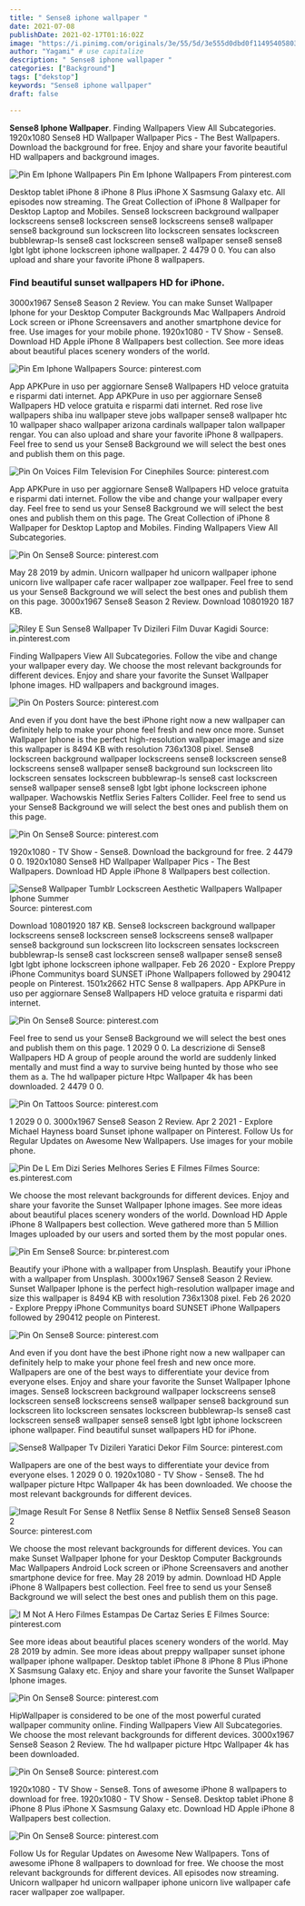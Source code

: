 ```yaml
---
title: " Sense8 iphone wallpaper "
date: 2021-07-08
publishDate: 2021-02-17T01:16:02Z
image: "https://i.pinimg.com/originals/3e/55/5d/3e555d0dbd0f114954058030e46537bf.png"
author: "Yagami" # use capitalize
description: " Sense8 iphone wallpaper "
categories: ["Background"]
tags: ["dekstop"]
keywords: "Sense8 iphone wallpaper"
draft: false

---
```



**Sense8 Iphone Wallpaper**. Finding Wallpapers View All Subcategories. 1920x1080 Sense8 HD Wallpaper Wallpaper Pics - The Best Wallpapers. Download the background for free. Enjoy and share your favorite beautiful HD wallpapers and background images.

![Pin Em Iphone Wallpapers](https://i.pinimg.com/originals/ad/d5/19/add5198edcff4df5a42365920324f06c.jpg "Pin Em Iphone Wallpapers")
Pin Em Iphone Wallpapers From pinterest.com


Desktop tablet iPhone 8 iPhone 8 Plus iPhone X Sasmsung Galaxy etc. All episodes now streaming. The Great Collection of iPhone 8 Wallpaper for Desktop Laptop and Mobiles. Sense8 lockscreen background wallpaper lockscreens sense8 lockscreen sense8 lockscreens sense8 wallpaper sense8 background sun lockscreen lito lockscreen sensates lockscreen bubblewrap-ls sense8 cast lockscreen sense8 wallpaper sense8 sense8 lgbt lgbt iphone lockscreen iphone wallpaper. 2 4479 0 0. You can also upload and share your favorite iPhone 8 wallpapers.

### Find beautiful sunset wallpapers HD for iPhone.

3000x1967 Sense8 Season 2 Review. You can make Sunset Wallpaper Iphone for your Desktop Computer Backgrounds Mac Wallpapers Android Lock screen or iPhone Screensavers and another smartphone device for free. Use images for your mobile phone. 1920x1080 - TV Show - Sense8. Download HD Apple iPhone 8 Wallpapers best collection. See more ideas about beautiful places scenery wonders of the world.


![Pin Em Iphone Wallpapers](https://i.pinimg.com/originals/ad/d5/19/add5198edcff4df5a42365920324f06c.jpg "Pin Em Iphone Wallpapers")
Source: pinterest.com

App APKPure in uso per aggiornare Sense8 Wallpapers HD veloce gratuita e risparmi dati internet. App APKPure in uso per aggiornare Sense8 Wallpapers HD veloce gratuita e risparmi dati internet. Red rose live wallpapers shiba inu wallpaper steve jobs wallpaper sense8 wallpaper htc 10 wallpaper shaco wallpaper arizona cardinals wallpaper talon wallpaper rengar. You can also upload and share your favorite iPhone 8 wallpapers. Feel free to send us your Sense8 Background we will select the best ones and publish them on this page.

![Pin On Voices Film Television For Cinephiles](https://i.pinimg.com/originals/9c/25/05/9c2505e6143b6b893b076ff969e533c4.jpg "Pin On Voices Film Television For Cinephiles")
Source: pinterest.com

App APKPure in uso per aggiornare Sense8 Wallpapers HD veloce gratuita e risparmi dati internet. Follow the vibe and change your wallpaper every day. Feel free to send us your Sense8 Background we will select the best ones and publish them on this page. The Great Collection of iPhone 8 Wallpaper for Desktop Laptop and Mobiles. Finding Wallpapers View All Subcategories.

![Pin On Sense8](https://i.pinimg.com/736x/ab/20/a8/ab20a886e9257d40f9c517298d99d938.jpg "Pin On Sense8")
Source: pinterest.com

May 28 2019 by admin. Unicorn wallpaper hd unicorn wallpaper iphone unicorn live wallpaper cafe racer wallpaper zoe wallpaper. Feel free to send us your Sense8 Background we will select the best ones and publish them on this page. 3000x1967 Sense8 Season 2 Review. Download 10801920 187 KB.

![Riley E Sun Sense8 Wallpaper Tv Dizileri Film Duvar Kagidi](https://i.pinimg.com/736x/7e/06/36/7e0636dbe885c1afd2d3b4b889128c5d.jpg "Riley E Sun Sense8 Wallpaper Tv Dizileri Film Duvar Kagidi")
Source: in.pinterest.com

Finding Wallpapers View All Subcategories. Follow the vibe and change your wallpaper every day. We choose the most relevant backgrounds for different devices. Enjoy and share your favorite the Sunset Wallpaper Iphone images. HD wallpapers and background images.

![Pin On Posters](https://i.pinimg.com/564x/ac/0d/56/ac0d56c6b1d44d8d8fb822a790e4609a.jpg "Pin On Posters")
Source: pinterest.com

And even if you dont have the best iPhone right now a new wallpaper can definitely help to make your phone feel fresh and new once more. Sunset Wallpaper Iphone is the perfect high-resolution wallpaper image and size this wallpaper is 8494 KB with resolution 736x1308 pixel. Sense8 lockscreen background wallpaper lockscreens sense8 lockscreen sense8 lockscreens sense8 wallpaper sense8 background sun lockscreen lito lockscreen sensates lockscreen bubblewrap-ls sense8 cast lockscreen sense8 wallpaper sense8 sense8 lgbt lgbt iphone lockscreen iphone wallpaper. Wachowskis Netflix Series Falters Collider. Feel free to send us your Sense8 Background we will select the best ones and publish them on this page.

![Pin On Sense8](https://i.pinimg.com/originals/b2/9d/07/b29d07581d8a64a5bc01022e6bc2e633.png "Pin On Sense8")
Source: pinterest.com

1920x1080 - TV Show - Sense8. Download the background for free. 2 4479 0 0. 1920x1080 Sense8 HD Wallpaper Wallpaper Pics - The Best Wallpapers. Download HD Apple iPhone 8 Wallpapers best collection.

![Sense8 Wallpaper Tumblr Lockscreen Aesthetic Wallpapers Wallpaper Iphone Summer](https://i.pinimg.com/originals/f6/70/d6/f670d686186b8c7084f1327fd82bc73f.jpg "Sense8 Wallpaper Tumblr Lockscreen Aesthetic Wallpapers Wallpaper Iphone Summer")
Source: pinterest.com

Download 10801920 187 KB. Sense8 lockscreen background wallpaper lockscreens sense8 lockscreen sense8 lockscreens sense8 wallpaper sense8 background sun lockscreen lito lockscreen sensates lockscreen bubblewrap-ls sense8 cast lockscreen sense8 wallpaper sense8 sense8 lgbt lgbt iphone lockscreen iphone wallpaper. Feb 26 2020 - Explore Preppy iPhone Communitys board SUNSET iPhone Wallpapers followed by 290412 people on Pinterest. 1501x2662 HTC Sense 8 wallpapers. App APKPure in uso per aggiornare Sense8 Wallpapers HD veloce gratuita e risparmi dati internet.

![Pin On Sense8](https://i.pinimg.com/originals/b0/41/4f/b0414ffe19440a72f41242df507989ae.jpg "Pin On Sense8")
Source: pinterest.com

Feel free to send us your Sense8 Background we will select the best ones and publish them on this page. 1 2029 0 0. La descrizione di Sense8 Wallpapers HD A group of people around the world are suddenly linked mentally and must find a way to survive being hunted by those who see them as a. The hd wallpaper picture Htpc Wallpaper 4k has been downloaded. 2 4479 0 0.

![Pin On Tattoos](https://i.pinimg.com/474x/47/bb/85/47bb8544a65009d70d4ae61e021cc44f.jpg "Pin On Tattoos")
Source: pinterest.com

1 2029 0 0. 3000x1967 Sense8 Season 2 Review. Apr 2 2021 - Explore Michael Hayness board Sunset iphone wallpaper on Pinterest. Follow Us for Regular Updates on Awesome New Wallpapers. Use images for your mobile phone.

![Pin De L Em Dizi Series Melhores Series E Filmes Filmes](https://i.pinimg.com/564x/f1/e2/40/f1e2409bc1f71a531182e1498caaa41f.jpg "Pin De L Em Dizi Series Melhores Series E Filmes Filmes")
Source: es.pinterest.com

We choose the most relevant backgrounds for different devices. Enjoy and share your favorite the Sunset Wallpaper Iphone images. See more ideas about beautiful places scenery wonders of the world. Download HD Apple iPhone 8 Wallpapers best collection. Weve gathered more than 5 Million Images uploaded by our users and sorted them by the most popular ones.

![Pin Em Sense8](https://i.pinimg.com/736x/80/cd/33/80cd33567596a6fda10cffb535277a2b.jpg "Pin Em Sense8")
Source: br.pinterest.com

Beautify your iPhone with a wallpaper from Unsplash. Beautify your iPhone with a wallpaper from Unsplash. 3000x1967 Sense8 Season 2 Review. Sunset Wallpaper Iphone is the perfect high-resolution wallpaper image and size this wallpaper is 8494 KB with resolution 736x1308 pixel. Feb 26 2020 - Explore Preppy iPhone Communitys board SUNSET iPhone Wallpapers followed by 290412 people on Pinterest.

![Pin On Sense8](https://i.pinimg.com/originals/80/ff/b5/80ffb5dda23d689a0a8e1b44b9af0026.jpg "Pin On Sense8")
Source: pinterest.com

And even if you dont have the best iPhone right now a new wallpaper can definitely help to make your phone feel fresh and new once more. Wallpapers are one of the best ways to differentiate your device from everyone elses. Enjoy and share your favorite the Sunset Wallpaper Iphone images. Sense8 lockscreen background wallpaper lockscreens sense8 lockscreen sense8 lockscreens sense8 wallpaper sense8 background sun lockscreen lito lockscreen sensates lockscreen bubblewrap-ls sense8 cast lockscreen sense8 wallpaper sense8 sense8 lgbt lgbt iphone lockscreen iphone wallpaper. Find beautiful sunset wallpapers HD for iPhone.

![Sense8 Wallpaper Tv Dizileri Yaratici Dekor Film](https://i.pinimg.com/736x/5a/73/10/5a7310f450c2b250e8ba12773971c00e.jpg "Sense8 Wallpaper Tv Dizileri Yaratici Dekor Film")
Source: pinterest.com

Wallpapers are one of the best ways to differentiate your device from everyone elses. 1 2029 0 0. 1920x1080 - TV Show - Sense8. The hd wallpaper picture Htpc Wallpaper 4k has been downloaded. We choose the most relevant backgrounds for different devices.

![Image Result For Sense 8 Netflix Sense 8 Netflix Sense8 Sense8 Season 2](https://i.pinimg.com/originals/63/7a/c7/637ac770854d8166a3956f3888360184.jpg "Image Result For Sense 8 Netflix Sense 8 Netflix Sense8 Sense8 Season 2")
Source: pinterest.com

We choose the most relevant backgrounds for different devices. You can make Sunset Wallpaper Iphone for your Desktop Computer Backgrounds Mac Wallpapers Android Lock screen or iPhone Screensavers and another smartphone device for free. May 28 2019 by admin. Download HD Apple iPhone 8 Wallpapers best collection. Feel free to send us your Sense8 Background we will select the best ones and publish them on this page.

![I M Not A Hero Filmes Estampas De Cartaz Series E Filmes](https://i.pinimg.com/originals/05/01/48/0501480cc1eeae9c1a3cbdfb71544a83.png "I M Not A Hero Filmes Estampas De Cartaz Series E Filmes")
Source: pinterest.com

See more ideas about beautiful places scenery wonders of the world. May 28 2019 by admin. See more ideas about preppy wallpaper sunset iphone wallpaper iphone wallpaper. Desktop tablet iPhone 8 iPhone 8 Plus iPhone X Sasmsung Galaxy etc. Enjoy and share your favorite the Sunset Wallpaper Iphone images.

![Pin On Sense8](https://i.pinimg.com/originals/ca/7b/36/ca7b36b7b3f2a9b866c1c8d4a27f4a31.png "Pin On Sense8")
Source: pinterest.com

HipWallpaper is considered to be one of the most powerful curated wallpaper community online. Finding Wallpapers View All Subcategories. We choose the most relevant backgrounds for different devices. 3000x1967 Sense8 Season 2 Review. The hd wallpaper picture Htpc Wallpaper 4k has been downloaded.

![Pin On Sense8](https://i.pinimg.com/originals/2e/9a/d1/2e9ad1babc1c6d20c8a2f0c0c55f24aa.jpg "Pin On Sense8")
Source: pinterest.com

1920x1080 - TV Show - Sense8. Tons of awesome iPhone 8 wallpapers to download for free. 1920x1080 - TV Show - Sense8. Desktop tablet iPhone 8 iPhone 8 Plus iPhone X Sasmsung Galaxy etc. Download HD Apple iPhone 8 Wallpapers best collection.

![Pin On Sense8](https://i.pinimg.com/originals/3e/55/5d/3e555d0dbd0f114954058030e46537bf.png "Pin On Sense8")
Source: pinterest.com

Follow Us for Regular Updates on Awesome New Wallpapers. Tons of awesome iPhone 8 wallpapers to download for free. We choose the most relevant backgrounds for different devices. All episodes now streaming. Unicorn wallpaper hd unicorn wallpaper iphone unicorn live wallpaper cafe racer wallpaper zoe wallpaper.

